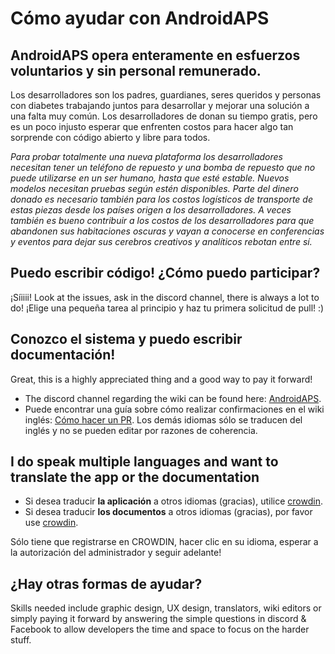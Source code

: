 # Cómo ayudar con AndroidAPS

## AndroidAPS opera enteramente en esfuerzos voluntarios y sin personal remunerado.

Los desarrolladores son los padres, guardianes, seres queridos y personas con diabetes trabajando juntos para desarrollar y mejorar una solución a una falta muy común. Los desarrolladores de donan su tiempo gratis, pero es un poco injusto esperar que enfrenten costos para hacer algo tan sorprende con código abierto y libre para todos.

*Para probar totalmente una nueva plataforma los desarrolladores necesitan tener un teléfono de repuesto y una bomba de repuesto que no puede utilizarse en un ser humano, hasta que esté estable. Nuevos modelos necesitan pruebas según estén disponibles. Parte del dinero donado es necesario también para los costos logísticos de transporte de estas piezas desde los países origen a los desarrolladores. A veces también es bueno contribuir a los costos de los desarrolladores para que abandonen sus habitaciones oscuras y vayan a conocerse en conferencias y eventos para dejar sus cerebros creativos y analíticos rebotan entre sí.*

## Puedo escribir código! ¿Cómo puedo participar?

¡Síiiii! Look at the issues, ask in the discord channel, there is always a lot to do! ¡Elige una pequeña tarea al principio y haz tu primera solicitud de pull! :)

## Conozco el sistema y puedo escribir documentación!

Great, this is a highly appreciated thing and a good way to pay it forward!

* The discord channel regarding the wiki can be found here: [AndroidAPS](https://discord.gg/4fQUWHZ4Mw). 
* Puede encontrar una guía sobre cómo realizar confirmaciones en el wiki inglés: [Cómo hacer un PR](../make-a-PR.md). Los demás idiomas sólo se traducen del inglés y no se pueden editar por razones de coherencia.

## I do speak multiple languages and want to translate the app or the documentation

* Si desea traducir **la aplicación** a otros idiomas (gracias), utilice [crowdin](https://crowdin.com/project/androidaps).
* Si desea traducir **los documentos** a otros idiomas (gracias), por favor use [crowdin](https://crowdin.com/project/androidapsdocs). 

Sólo tiene que registrarse en CROWDIN, hacer clic en su idioma, esperar a la autorización del administrador y seguir adelante!

## ¿Hay otras formas de ayudar?

Skills needed include graphic design, UX design, translators, wiki editors or simply paying it forward by answering the simple questions in discord & Facebook to allow developers the time and space to focus on the harder stuff.